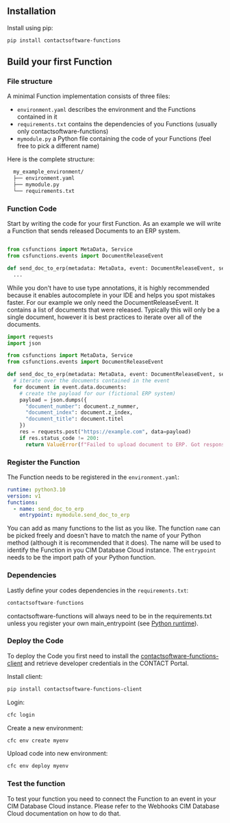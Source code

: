 ## Installation

Install using pip:
``` sh
pip install contactsoftware-functions
```

## Build your first Function

### File structure

A minimal Function implementation consists of three files:

- `environment.yaml` describes the environment and the Functions contained in it
- `requirements.txt` contains the dependencies of you Functions (usually only contactsoftware-functions)
- `mymodule.py` a Python file containing the code of your Functions (feel free to pick a different name)

Here is the complete structure:

``` bash
  my_example_environment/
  ├── environment.yaml
  ├── mymodule.py
  └── requirements.txt
```

### Function Code
Start by writing the code for your first Function. As an example we will write a Function that sends released Documents to an ERP system.

``` python title="mymodule.py"

from csfunctions import MetaData, Service
from csfunctions.events import DocumentReleaseEvent

def send_doc_to_erp(metadata: MetaData, event: DocumentReleaseEvent, service: Service):
  ...
```

While you don't have to use type annotations, it is highly recommended because it enables autocomplete in your IDE and helps you spot mistakes faster.
For our example we only need the DocumentReleaseEvent. It contains a list of documents that were released. Typically this will only be a single document, however it is best practices to iterate over all of the documents.

``` python title="mymodule.py"
import requests
import json

from csfunctions import MetaData, Service
from csfunctions.events import DocumentReleaseEvent

def send_doc_to_erp(metadata: MetaData, event: DocumentReleaseEvent, service: Service):
  # iterate over the documents contained in the event
  for document in event.data.documents:
    # create the payload for our (fictional ERP system)
    payload = json.dumps({
      "document_number": document.z_nummer,
      "document_index": document.z_index,
      "document_title": document.titel
    })
    res = requests.post("https://example.com", data=payload)
    if res.status_code != 200:
      return ValueError(f"Failed to upload document to ERP. Got response code {res.status_code}")

```

### Register the Function

The Function needs to be registered in the `environment.yaml`:


``` yaml title="environment.yaml"
runtime: python3.10
version: v1
functions:
  - name: send_doc_to_erp
    entrypoint: mymodule.send_doc_to_erp
```

You can add as many functions to the list as you like. The function `name` can be picked freely and doesn't have to match the name of your Python method (although it is recommended that it does). The name will be used to identify the Function in you CIM Database Cloud instance. The `entrypoint` needs to be the import path of your Python function.


### Dependencies
Lastly define your codes dependencies in the `requirements.txt`:

``` python title="requirements.txt"
contactsoftware-functions
```
contactsoftware-functions will always need to be in the requirements.txt unless you register your own main_entrypoint (see [Python runtime](reference/runtime.md)).


### Deploy the Code
To deploy the Code you first need to install the [contactsoftware-functions-client](https://pypi.org/project/contactsoftware-functions-client/) and retrieve developer credentials in the CONTACT Portal.

Install client:

```bash
pip install contactsoftware-functions-client
```

Login:

```bash
cfc login
```

Create a new environment:

```bash
cfc env create myenv
```

Upload code into new environment:

```bash
cfc env deploy myenv
```

### Test the function
To test your function you need to connect the Function to an event in your CIM Database Cloud instance.
Please refer to the Webhooks CIM Database Cloud documentation on how to do that.
